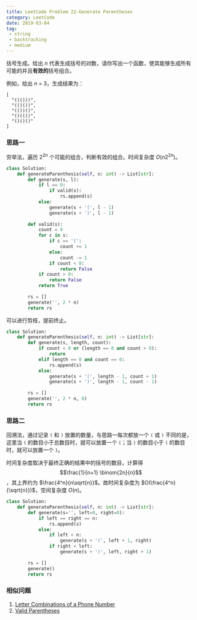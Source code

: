 ```yaml
---
title: LeetCode Problem 22-Generate Parentheses
category: LeetCode
date: 2019-03-04
tag:
 - string
 - backtracking
 - medium
---
```


括号生成。给出 *n* 代表生成括号的对数，请你写出一个函数，使其能够生成所有可能的并且**有效的**括号组合。

例如，给出 *n* = 3，生成结果为：

```
[
  "((()))",
  "(()())",
  "(())()",
  "()(())",
  "()()()"
]
```

### 思路一

穷举法，遍历 $2^{2n}$ 个可能的组合，判断有效的组合。时间复杂度 $O(n2^{2n})$。

```python
class Solution:
    def generateParenthesis(self, n: int) -> List[str]:
        def generate(s, l):
            if l == 0:
                if valid(s):
                    rs.append(s)
            else:
                generate(s + '(', l - 1)
                generate(s + ')', l - 1)
        
        def valid(s):
            count = 0
            for c in s:
                if c == '(':
                    count += 1
                else:
                    count -= 1
                if count < 0:
                    return False
            if count > 0:
                return False
            return True
        
        rs = []
        generate('', 2 * n)
        return rs
```

可以进行剪枝，提前终止。

```python
class Solution:
    def generateParenthesis(self, n: int) -> List[str]:
        def generate(s, length, count):
            if count < 0 or (length == 0 and count > 0):
                return
            elif length == 0 and count == 0:
                rs.append(s)
            else:
                generate(s + '(', length - 1, count + 1)
                generate(s + ')', length - 1, count - 1)
        
        rs = []
        generate('', 2 * n, 0)
        return rs
```

### 思路二

回溯法，通过记录 `(` 和 `)` 放置的数量，与思路一每次都放一个 `(` 或 `)` 不同的是，这里当 `(` 的数目小于总数目时，就可以放置一个 `(`；当 `)` 的数目小于 `(` 的数目时，就可以放置一个 `)`。

时间复杂度取决于最终正确的结果中的括号的数目，计算得 $$\frac{1}{n+1} \binom{2n}{n}$$，其上界约为 $\frac{4^n}{n\sqrt{n}}$。故时间复杂度为 $O(\frac{4^n}{\sqrt{n}})$，空间复杂度 $O(n)$。

```python
class Solution:
    def generateParenthesis(self, n: int) -> List[str]:
        def generate(s='', left=0, right=0):
            if left == right == n:
                rs.append(s)
            else:
                if left < n:
                    generate(s + '(', left + 1, right)
                if right < left:
                    generate(s + ')', left, right + 1)
        
        rs = []
        generate()
        return rs
```

### 相似问题

1. [Letter Combinations of a Phone Number](https://leetcode.com/problems/letter-combinations-of-a-phone-number/)
2. [Valid Parentheses](https://wendellgul.github.io/leetcode/2019/03/01/LeetCode-Problem-20-Valid-Parentheses/)